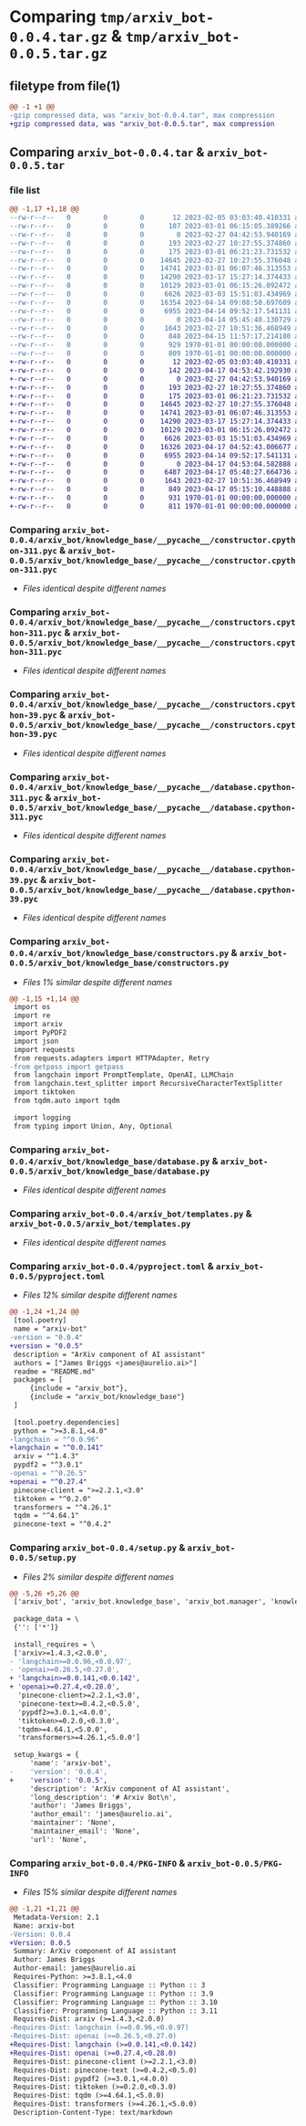 # Comparing `tmp/arxiv_bot-0.0.4.tar.gz` & `tmp/arxiv_bot-0.0.5.tar.gz`

## filetype from file(1)

```diff
@@ -1 +1 @@
-gzip compressed data, was "arxiv_bot-0.0.4.tar", max compression
+gzip compressed data, was "arxiv_bot-0.0.5.tar", max compression
```

## Comparing `arxiv_bot-0.0.4.tar` & `arxiv_bot-0.0.5.tar`

### file list

```diff
@@ -1,17 +1,18 @@
--rw-r--r--   0        0        0       12 2023-02-05 03:03:40.410331 arxiv_bot-0.0.4/README.md
--rw-r--r--   0        0        0      107 2023-03-01 06:15:05.389266 arxiv_bot-0.0.4/arxiv_bot/__init__.py
--rw-r--r--   0        0        0        0 2023-02-27 04:42:53.940169 arxiv_bot-0.0.4/arxiv_bot/knowledge_base/__init__.py
--rw-r--r--   0        0        0      193 2023-02-27 10:27:55.374860 arxiv_bot-0.0.4/arxiv_bot/knowledge_base/__pycache__/__init__.cpython-311.pyc
--rw-r--r--   0        0        0      175 2023-03-01 06:21:23.731532 arxiv_bot-0.0.4/arxiv_bot/knowledge_base/__pycache__/__init__.cpython-39.pyc
--rw-r--r--   0        0        0    14645 2023-02-27 10:27:55.376048 arxiv_bot-0.0.4/arxiv_bot/knowledge_base/__pycache__/constructor.cpython-311.pyc
--rw-r--r--   0        0        0    14741 2023-03-01 06:07:46.313553 arxiv_bot-0.0.4/arxiv_bot/knowledge_base/__pycache__/constructors.cpython-311.pyc
--rw-r--r--   0        0        0    14290 2023-03-17 15:27:14.374433 arxiv_bot-0.0.4/arxiv_bot/knowledge_base/__pycache__/constructors.cpython-39.pyc
--rw-r--r--   0        0        0    10129 2023-03-01 06:15:26.092472 arxiv_bot-0.0.4/arxiv_bot/knowledge_base/__pycache__/database.cpython-311.pyc
--rw-r--r--   0        0        0     6626 2023-03-03 15:51:03.434969 arxiv_bot-0.0.4/arxiv_bot/knowledge_base/__pycache__/database.cpython-39.pyc
--rw-r--r--   0        0        0    16354 2023-04-14 09:08:50.697609 arxiv_bot-0.0.4/arxiv_bot/knowledge_base/constructors.py
--rw-r--r--   0        0        0     6955 2023-04-14 09:52:17.541131 arxiv_bot-0.0.4/arxiv_bot/knowledge_base/database.py
--rw-r--r--   0        0        0        0 2023-04-14 05:45:40.130729 arxiv_bot-0.0.4/arxiv_bot/manager/bot.py
--rw-r--r--   0        0        0     1643 2023-02-27 10:51:36.468949 arxiv_bot-0.0.4/arxiv_bot/templates.py
--rw-r--r--   0        0        0      848 2023-04-15 11:57:17.214180 arxiv_bot-0.0.4/pyproject.toml
--rw-r--r--   0        0        0      929 1970-01-01 00:00:00.000000 arxiv_bot-0.0.4/setup.py
--rw-r--r--   0        0        0      809 1970-01-01 00:00:00.000000 arxiv_bot-0.0.4/PKG-INFO
+-rw-r--r--   0        0        0       12 2023-02-05 03:03:40.410331 arxiv_bot-0.0.5/README.md
+-rw-r--r--   0        0        0      142 2023-04-17 04:53:42.192930 arxiv_bot-0.0.5/arxiv_bot/__init__.py
+-rw-r--r--   0        0        0        0 2023-02-27 04:42:53.940169 arxiv_bot-0.0.5/arxiv_bot/knowledge_base/__init__.py
+-rw-r--r--   0        0        0      193 2023-02-27 10:27:55.374860 arxiv_bot-0.0.5/arxiv_bot/knowledge_base/__pycache__/__init__.cpython-311.pyc
+-rw-r--r--   0        0        0      175 2023-03-01 06:21:23.731532 arxiv_bot-0.0.5/arxiv_bot/knowledge_base/__pycache__/__init__.cpython-39.pyc
+-rw-r--r--   0        0        0    14645 2023-02-27 10:27:55.376048 arxiv_bot-0.0.5/arxiv_bot/knowledge_base/__pycache__/constructor.cpython-311.pyc
+-rw-r--r--   0        0        0    14741 2023-03-01 06:07:46.313553 arxiv_bot-0.0.5/arxiv_bot/knowledge_base/__pycache__/constructors.cpython-311.pyc
+-rw-r--r--   0        0        0    14290 2023-03-17 15:27:14.374433 arxiv_bot-0.0.5/arxiv_bot/knowledge_base/__pycache__/constructors.cpython-39.pyc
+-rw-r--r--   0        0        0    10129 2023-03-01 06:15:26.092472 arxiv_bot-0.0.5/arxiv_bot/knowledge_base/__pycache__/database.cpython-311.pyc
+-rw-r--r--   0        0        0     6626 2023-03-03 15:51:03.434969 arxiv_bot-0.0.5/arxiv_bot/knowledge_base/__pycache__/database.cpython-39.pyc
+-rw-r--r--   0        0        0    16326 2023-04-17 04:52:43.006677 arxiv_bot-0.0.5/arxiv_bot/knowledge_base/constructors.py
+-rw-r--r--   0        0        0     6955 2023-04-14 09:52:17.541131 arxiv_bot-0.0.5/arxiv_bot/knowledge_base/database.py
+-rw-r--r--   0        0        0        0 2023-04-17 04:53:04.582888 arxiv_bot-0.0.5/arxiv_bot/manager/__init__.py
+-rw-r--r--   0        0        0     6487 2023-04-17 05:48:27.664736 arxiv_bot-0.0.5/arxiv_bot/manager/bots.py
+-rw-r--r--   0        0        0     1643 2023-02-27 10:51:36.468949 arxiv_bot-0.0.5/arxiv_bot/templates.py
+-rw-r--r--   0        0        0      849 2023-04-17 05:15:10.448888 arxiv_bot-0.0.5/pyproject.toml
+-rw-r--r--   0        0        0      931 1970-01-01 00:00:00.000000 arxiv_bot-0.0.5/setup.py
+-rw-r--r--   0        0        0      811 1970-01-01 00:00:00.000000 arxiv_bot-0.0.5/PKG-INFO
```

### Comparing `arxiv_bot-0.0.4/arxiv_bot/knowledge_base/__pycache__/constructor.cpython-311.pyc` & `arxiv_bot-0.0.5/arxiv_bot/knowledge_base/__pycache__/constructor.cpython-311.pyc`

 * *Files identical despite different names*

### Comparing `arxiv_bot-0.0.4/arxiv_bot/knowledge_base/__pycache__/constructors.cpython-311.pyc` & `arxiv_bot-0.0.5/arxiv_bot/knowledge_base/__pycache__/constructors.cpython-311.pyc`

 * *Files identical despite different names*

### Comparing `arxiv_bot-0.0.4/arxiv_bot/knowledge_base/__pycache__/constructors.cpython-39.pyc` & `arxiv_bot-0.0.5/arxiv_bot/knowledge_base/__pycache__/constructors.cpython-39.pyc`

 * *Files identical despite different names*

### Comparing `arxiv_bot-0.0.4/arxiv_bot/knowledge_base/__pycache__/database.cpython-311.pyc` & `arxiv_bot-0.0.5/arxiv_bot/knowledge_base/__pycache__/database.cpython-311.pyc`

 * *Files identical despite different names*

### Comparing `arxiv_bot-0.0.4/arxiv_bot/knowledge_base/__pycache__/database.cpython-39.pyc` & `arxiv_bot-0.0.5/arxiv_bot/knowledge_base/__pycache__/database.cpython-39.pyc`

 * *Files identical despite different names*

### Comparing `arxiv_bot-0.0.4/arxiv_bot/knowledge_base/constructors.py` & `arxiv_bot-0.0.5/arxiv_bot/knowledge_base/constructors.py`

 * *Files 1% similar despite different names*

```diff
@@ -1,15 +1,14 @@
 import os
 import re
 import arxiv
 import PyPDF2
 import json
 import requests
 from requests.adapters import HTTPAdapter, Retry
-from getpass import getpass
 from langchain import PromptTemplate, OpenAI, LLMChain
 from langchain.text_splitter import RecursiveCharacterTextSplitter
 import tiktoken
 from tqdm.auto import tqdm
 
 import logging
 from typing import Union, Any, Optional
```

### Comparing `arxiv_bot-0.0.4/arxiv_bot/knowledge_base/database.py` & `arxiv_bot-0.0.5/arxiv_bot/knowledge_base/database.py`

 * *Files identical despite different names*

### Comparing `arxiv_bot-0.0.4/arxiv_bot/templates.py` & `arxiv_bot-0.0.5/arxiv_bot/templates.py`

 * *Files identical despite different names*

### Comparing `arxiv_bot-0.0.4/pyproject.toml` & `arxiv_bot-0.0.5/pyproject.toml`

 * *Files 12% similar despite different names*

```diff
@@ -1,24 +1,24 @@
 [tool.poetry]
 name = "arxiv-bot"
-version = "0.0.4"
+version = "0.0.5"
 description = "ArXiv component of AI assistant"
 authors = ["James Briggs <james@aurelio.ai>"]
 readme = "README.md"
 packages = [
     {include = "arxiv_bot"},
     {include = "arxiv_bot/knowledge_base"}
 ]
 
 [tool.poetry.dependencies]
 python = ">=3.8.1,<4.0"
-langchain = "^0.0.96"
+langchain = "^0.0.141"
 arxiv = "^1.4.3"
 pypdf2 = "^3.0.1"
-openai = "^0.26.5"
+openai = "^0.27.4"
 pinecone-client = ">=2.2.1,<3.0"
 tiktoken = "^0.2.0"
 transformers = "^4.26.1"
 tqdm = "^4.64.1"
 pinecone-text = "^0.4.2"
```

### Comparing `arxiv_bot-0.0.4/setup.py` & `arxiv_bot-0.0.5/setup.py`

 * *Files 2% similar despite different names*

```diff
@@ -5,26 +5,26 @@
 ['arxiv_bot', 'arxiv_bot.knowledge_base', 'arxiv_bot.manager', 'knowledge_base']
 
 package_data = \
 {'': ['*']}
 
 install_requires = \
 ['arxiv>=1.4.3,<2.0.0',
- 'langchain>=0.0.96,<0.0.97',
- 'openai>=0.26.5,<0.27.0',
+ 'langchain>=0.0.141,<0.0.142',
+ 'openai>=0.27.4,<0.28.0',
  'pinecone-client>=2.2.1,<3.0',
  'pinecone-text>=0.4.2,<0.5.0',
  'pypdf2>=3.0.1,<4.0.0',
  'tiktoken>=0.2.0,<0.3.0',
  'tqdm>=4.64.1,<5.0.0',
  'transformers>=4.26.1,<5.0.0']
 
 setup_kwargs = {
     'name': 'arxiv-bot',
-    'version': '0.0.4',
+    'version': '0.0.5',
     'description': 'ArXiv component of AI assistant',
     'long_description': '# Arxiv Bot\n',
     'author': 'James Briggs',
     'author_email': 'james@aurelio.ai',
     'maintainer': 'None',
     'maintainer_email': 'None',
     'url': 'None',
```

### Comparing `arxiv_bot-0.0.4/PKG-INFO` & `arxiv_bot-0.0.5/PKG-INFO`

 * *Files 15% similar despite different names*

```diff
@@ -1,21 +1,21 @@
 Metadata-Version: 2.1
 Name: arxiv-bot
-Version: 0.0.4
+Version: 0.0.5
 Summary: ArXiv component of AI assistant
 Author: James Briggs
 Author-email: james@aurelio.ai
 Requires-Python: >=3.8.1,<4.0
 Classifier: Programming Language :: Python :: 3
 Classifier: Programming Language :: Python :: 3.9
 Classifier: Programming Language :: Python :: 3.10
 Classifier: Programming Language :: Python :: 3.11
 Requires-Dist: arxiv (>=1.4.3,<2.0.0)
-Requires-Dist: langchain (>=0.0.96,<0.0.97)
-Requires-Dist: openai (>=0.26.5,<0.27.0)
+Requires-Dist: langchain (>=0.0.141,<0.0.142)
+Requires-Dist: openai (>=0.27.4,<0.28.0)
 Requires-Dist: pinecone-client (>=2.2.1,<3.0)
 Requires-Dist: pinecone-text (>=0.4.2,<0.5.0)
 Requires-Dist: pypdf2 (>=3.0.1,<4.0.0)
 Requires-Dist: tiktoken (>=0.2.0,<0.3.0)
 Requires-Dist: tqdm (>=4.64.1,<5.0.0)
 Requires-Dist: transformers (>=4.26.1,<5.0.0)
 Description-Content-Type: text/markdown
```

